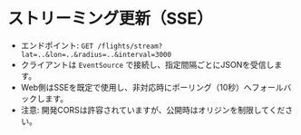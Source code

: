 # ストリーミング更新（SSE）

- エンドポイント: `GET /flights/stream?lat=..&lon=..&radius=..&interval=3000`
- クライアントは `EventSource` で接続し、指定間隔ごとにJSONを受信します。
- Web側はSSEを既定で使用し、非対応時にポーリング（10秒）へフォールバックします。
- 注意: 開発CORSは許容されていますが、公開時はオリジンを制限してください。

